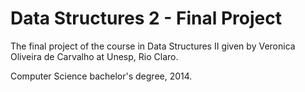 # Data Structures 2 - Final Project
The final project of the course in Data Structures II given by Veronica Oliveira de Carvalho at Unesp, Rio Claro.

Computer Science bachelor's degree, 2014.
